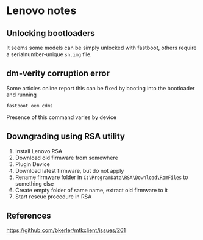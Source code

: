 # Lenovo notes

## Unlocking bootloaders

It seems some models can be simply unlocked with fastboot, others require a serialnumber-unique `sn.img` file.

## dm-verity corruption error

Some articles online report this can be fixed by booting into the bootloader and running
```
fastboot oem cdms
```
Presence of this command varies by device

## Downgrading using RSA utility
1. Install Lenovo RSA
2. Download old firmware from somewhere
3. Plugin Device
4. Download latest firmware, but do not apply
5. Rename firmware folder in `C:\ProgramData\RSA\Download\RomFiles` to something else
6. Create empty folder of same name, extract old firmware to it
7. Start rescue procedure in RSA

## References
https://github.com/bkerler/mtkclient/issues/261
